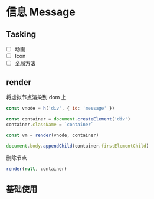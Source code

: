 # 信息 Message

## Tasking

- [ ] 动画
- [ ] Icon
- [ ] 全局方法

## render

将虚拟节点渲染到 dom 上

```js
const vnode = h('div', { id: 'message' })

const container = document.createElement('div')
container.className = `container`

const vm = render(vnode, container)

document.body.appendChild(container.firstElementChild)
```

删除节点

```js
render(null, container)
```

## 基础使用

<code src="./demos/basic.vue" />
